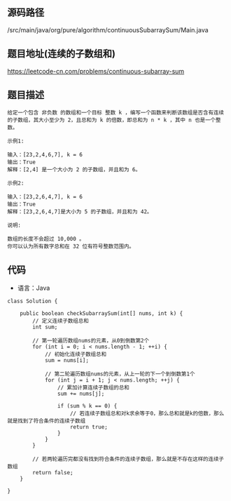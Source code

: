 ## 源码路径

/src/main/java/org/pure/algorithm/continuousSubarraySum/Main.java

## 题目地址(连续的子数组和)

https://leetcode-cn.com/problems/continuous-subarray-sum

## 题目描述

```
给定一个包含 非负数 的数组和一个目标 整数 k ，编写一个函数来判断该数组是否含有连续的子数组，其大小至少为 2，且总和为 k 的倍数，即总和为 n * k ，其中 n 也是一个整数。

示例1:

输入：[23,2,4,6,7], k = 6
输出：True
解释：[2,4] 是一个大小为 2 的子数组，并且和为 6。

示例2:

输入：[23,2,6,4,7], k = 6
输出：True
解释：[23,2,6,4,7]是大小为 5 的子数组，并且和为 42。

说明:

数组的长度不会超过 10,000 。
你可以认为所有数字总和在 32 位有符号整数范围内。
```

## 代码

- 语言：Java

```
class Solution {

    public boolean checkSubarraySum(int[] nums, int k) {
        // 定义连续子数组总和
        int sum;

        // 第一轮遍历数组nums的元素，从0到倒数第2个
        for (int i = 0; i < nums.length - 1; ++i) {
            // 初始化连续子数组总和
            sum = nums[i];

            // 第二轮遍历数组nums的元素，从上一轮的下一个到倒数第1个
            for (int j = i + 1; j < nums.length; ++j) {
                // 累加计算连续子数组的总和
                sum += nums[j];
                
                if (sum % k == 0) {
                    // 若连续子数组总和对k求余等于0，那么总和就是k的倍数，那么就是找到了符合条件的连续子数组
                    return true;
                }
            }
        }

        // 若两轮遍历完都没有找到符合条件的连续子数组，那么就是不存在这样的连续子数组
        return false;
    }

}
```